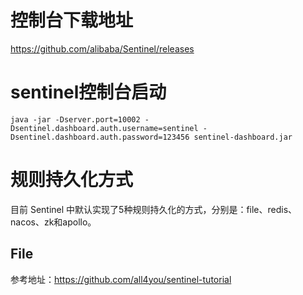 # 控制台下载地址
https://github.com/alibaba/Sentinel/releases

# sentinel控制台启动
```
java -jar -Dserver.port=10002 -Dsentinel.dashboard.auth.username=sentinel -Dsentinel.dashboard.auth.password=123456 sentinel-dashboard.jar
```

# 规则持久化方式
目前 Sentinel 中默认实现了5种规则持久化的方式，分别是：file、redis、nacos、zk和apollo。
## File

参考地址：https://github.com/all4you/sentinel-tutorial